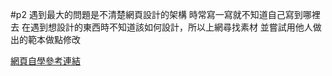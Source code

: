 #p2
遇到最大的問題是不清楚網頁設計的架構
時常寫一寫就不知道自己寫到哪裡去
在遇到想設計的東西時不知道該如何設計，所以上網尋找素材
並嘗試用他人做出的範本做點修改

[網頁自學參考連結](https://2017.awiclass.monoame.com/proj/2/775644402607943)
